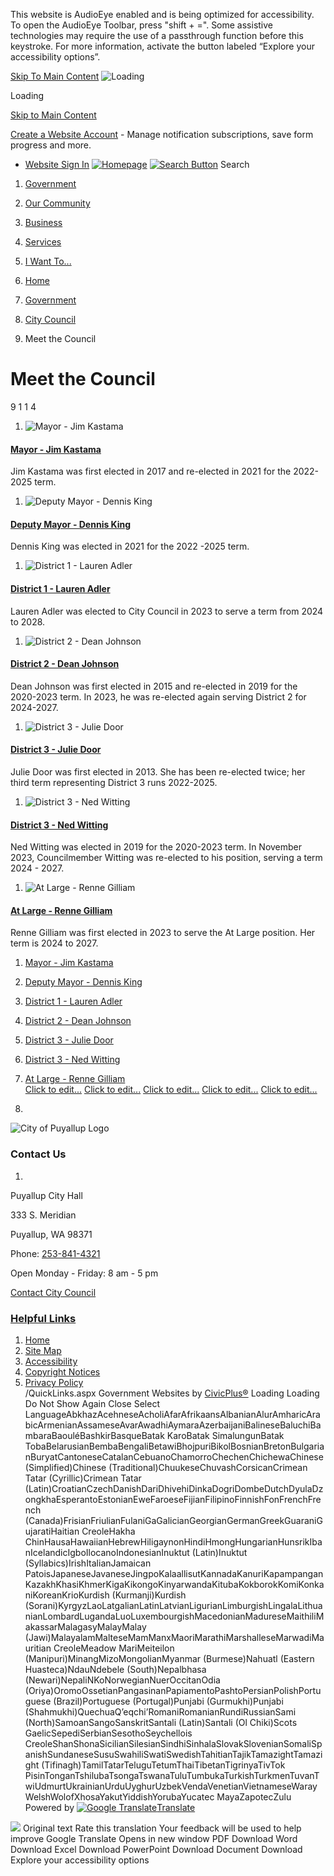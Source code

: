 

This website is AudioEye enabled and is being optimized for accessibility. To open the AudioEye Toolbar, press "shift + =". Some assistive technologies may require the use of a passthrough function before this keystroke. For more information, activate the button labeled “Explore your accessibility options”.

  [Skip To Main Content](https://www.cityofpuyallup.org/633/Meet-the-Council/#mainWrapTS)   ![Loading](images/7f17ec08046f6b08ff87df8580175ee830a4bc0076127d6a9d7e5a0f0193669c.gif) 

Loading

  [Skip to Main Content](https://www.cityofpuyallup.org/633/Meet-the-Council/#cc380c4b0f-a4af-4141-997a-19a1da6d6f3e)  

 [Create a Website Account](https://www.cityofpuyallup.org/MyAccount/ProfileCreate)  - Manage notification subscriptions, save form progress and more.    

 *  [Website Sign In](https://www.cityofpuyallup.org/MyAccount) 
  [![Homepage](images/cb40a14f06a1baaf2e75143c37e500f51081c1057078be8d498af4a9aab114e6.png)](https://www.cityofpuyallup.org)   [![Search Button](images//ImageRepository/Document?documentID=15314)](https://www.cityofpuyallup.org/Search/Results) Search 

 1.  [Government](https://www.cityofpuyallup.org/27/Government) 
 1.  [Our Community](https://www.cityofpuyallup.org/31/Our-Community) 
 1.  [Business](https://www.cityofpuyallup.org/35/Business) 
 1.  [Services](https://www.cityofpuyallup.org/101/Services) 
 1.  [I Want To...](https://www.cityofpuyallup.org/9/I-Want-To) 

 1.  [Home](https://www.cityofpuyallup.org) 
 1.  [Government](https://www.cityofpuyallup.org/27/Government) 
 1.  [City Council](https://www.cityofpuyallup.org/631/City-Council) 
 1. Meet the Council

# Meet the Council

 9 1 1 4 

 1.  ![Mayor - Jim Kastama](images/88e813fdbdea3e8b4e880bb263ab330430574c18311aaf6301b034daa9a862e6.png)    

####  [Mayor - Jim Kastama](https://www.cityofpuyallup.org/634/Mayor---Jim-Kastama)    

Jim Kastama was first elected in 2017 and re-elected in 2021 for the 2022-2025 term.   

 1.  ![Deputy Mayor - Dennis King](images/7f7ba708d85f53aad1968eb228a5b9fbf5bd5f4efe6e46bd6bef332387ad818a.png)    

####  [Deputy Mayor - Dennis King](https://www.cityofpuyallup.org/638/Deputy-Mayor---Dennis-King)    

Dennis King was elected in 2021 for the 2022 -2025 term.   

 1.  ![District 1 - Lauren Adler](images/9b4aecb6f918d31f1b084fbb100a29f0f63c3f065b3a516eb3fdee8b664e5a57.png)    

####  [District 1 - Lauren Adler](https://www.cityofpuyallup.org/635/District-1---Lauren-Adler)    

Lauren Adler was elected to City Council in 2023 to serve a term from 2024 to 2028.   

 1.  ![District 2 - Dean Johnson](images/0b4c260dd9d309e29115bac2dba84ccf3017c98ebadf61b161a65ca81ca0e410.png)    

####  [District 2 - Dean Johnson](https://www.cityofpuyallup.org/671/District-2---Dean-Johnson)    

Dean Johnson was first elected in 2015 and re-elected in 2019 for the 2020-2023 term. In 2023, he was re-elected again serving District 2 for 2024-2027.   

 1.  ![District 3 - Julie Door](images/4b7205aadad11f22e3008d3b3d0013c44d235324a63a2640ab3925093a32deaa.png)    

####  [District 3 - Julie Door](https://www.cityofpuyallup.org/666/District-3---Julie-Door)    

Julie Door was first elected in 2013. She has been re-elected twice; her third term representing District 3 runs 2022-2025.   

 1.  ![District 3 - Ned Witting](images/e9464fe14b155b8790e789807788b9566d9b2935fd4ef4b8e97d4cf25ff0d475.png)    

####  [District 3 - Ned Witting](https://www.cityofpuyallup.org/669/District-3---Ned-Witting)    

Ned Witting was elected in 2019 for the 2020-2023 term. In November 2023, Councilmember Witting was re-elected to his position, serving a term 2024 - 2027.   

 1.  ![At Large - Renne Gilliam](images/0f1839d6cc617c62e3fb7bf096c3ab06c4e9e0ab3fecfb72f41b11ec36e3aef1.png)    

####  [At Large - Renne Gilliam](https://www.cityofpuyallup.org/665/At-Large---Renne-Gilliam)    

Renne Gilliam was first elected in 2023 to serve the At Large position. Her term is 2024 to 2027.   

 1.   [Mayor - Jim Kastama](https://www.cityofpuyallup.org/634/Mayor---Jim-Kastama)  
 1.   [Deputy Mayor - Dennis King](https://www.cityofpuyallup.org/638/Deputy-Mayor---Dennis-King)  
 1.   [District 1 - Lauren Adler](https://www.cityofpuyallup.org/635/District-1---Lauren-Adler)  
 1.   [District 2 - Dean Johnson](https://www.cityofpuyallup.org/671/District-2---Dean-Johnson)  
 1.   [District 3 - Julie Door](https://www.cityofpuyallup.org/666/District-3---Julie-Door)  
 1.   [District 3 - Ned Witting](https://www.cityofpuyallup.org/669/District-3---Ned-Witting)  
 1.   [At Large - Renne Gilliam](https://www.cityofpuyallup.org/665/At-Large---Renne-Gilliam)  
  [Click to edit...](https://www.cityofpuyallup.org)   [Click to edit...](https://www.facebook.com/PuyallupGov)   [Click to edit...](https://twitter.com/PuyallupGov)   [Click to edit...](https://www.instagram.com/puyallupgov/)   [Click to edit...](https://www.youtube.com/channel/UCWyCf7gRu9EdyGcptKeYd_Q)  

 1.    

 ![City of Puyallup Logo](images/e696cace5aba498cc321ac5836d50937ea2debf675026f642a108b96a2dda46b.png)    

### Contact Us

 1.    

Puyallup City Hall   

333 S. Meridian   

Puyallup, WA 98371   

Phone:  [253-841-4321]()    

Open Monday - Friday: 8 am - 5 pm   

 [Contact City Council](https://www.cityofpuyallup.org/633/Meet-the-Council)    

###  [Helpful Links](https://www.cityofpuyallup.org/QuickLinks.aspx?CID=153) 

 1.  [Home](https://www.cityofpuyallup.org)  
 1.  [Site Map](https://www.cityofpuyallup.org/sitemap)  
 1.  [Accessibility](https://www.cityofpuyallup.org/accessibility)  
 1.  [Copyright Notices](https://www.cityofpuyallup.org/site/copyright)  
 1.  [Privacy Policy](https://www.cityofpuyallup.org/privacy)  
 /QuickLinks.aspx Government Websites by [CivicPlus®](https://connect.civicplus.com/referral)  Loading Loading Do Not Show Again Close Select LanguageAbkhazAcehneseAcholiAfarAfrikaansAlbanianAlurAmharicArabicArmenianAssameseAvarAwadhiAymaraAzerbaijaniBalineseBaluchiBambaraBaouléBashkirBasqueBatak KaroBatak SimalungunBatak TobaBelarusianBembaBengaliBetawiBhojpuriBikolBosnianBretonBulgarianBuryatCantoneseCatalanCebuanoChamorroChechenChichewaChinese (Simplified)Chinese (Traditional)ChuukeseChuvashCorsicanCrimean Tatar (Cyrillic)Crimean Tatar (Latin)CroatianCzechDanishDariDhivehiDinkaDogriDombeDutchDyulaDzongkhaEsperantoEstonianEweFaroeseFijianFilipinoFinnishFonFrenchFrench (Canada)FrisianFriulianFulaniGaGalicianGeorgianGermanGreekGuaraniGujaratiHaitian CreoleHakha ChinHausaHawaiianHebrewHiligaynonHindiHmongHungarianHunsrikIbanIcelandicIgboIlocanoIndonesianInuktut (Latin)Inuktut (Syllabics)IrishItalianJamaican PatoisJapaneseJavaneseJingpoKalaallisutKannadaKanuriKapampanganKazakhKhasiKhmerKigaKikongoKinyarwandaKitubaKokborokKomiKonkaniKoreanKrioKurdish (Kurmanji)Kurdish (Sorani)KyrgyzLaoLatgalianLatinLatvianLigurianLimburgishLingalaLithuanianLombardLugandaLuoLuxembourgishMacedonianMadureseMaithiliMakassarMalagasyMalayMalay (Jawi)MalayalamMalteseMamManxMaoriMarathiMarshalleseMarwadiMauritian CreoleMeadow MariMeiteilon (Manipuri)MinangMizoMongolianMyanmar (Burmese)Nahuatl (Eastern Huasteca)NdauNdebele (South)Nepalbhasa (Newari)NepaliNKoNorwegianNuerOccitanOdia (Oriya)OromoOssetianPangasinanPapiamentoPashtoPersianPolishPortuguese (Brazil)Portuguese (Portugal)Punjabi (Gurmukhi)Punjabi (Shahmukhi)QuechuaQʼeqchiʼRomaniRomanianRundiRussianSami (North)SamoanSangoSanskritSantali (Latin)Santali (Ol Chiki)Scots GaelicSepediSerbianSesothoSeychellois CreoleShanShonaSicilianSilesianSindhiSinhalaSlovakSlovenianSomaliSpanishSundaneseSusuSwahiliSwatiSwedishTahitianTajikTamazightTamazight (Tifinagh)TamilTatarTeluguTetumThaiTibetanTigrinyaTivTok PisinTonganTshilubaTsongaTswanaTuluTumbukaTurkishTurkmenTuvanTwiUdmurtUkrainianUrduUyghurUzbekVendaVenetianVietnameseWarayWelshWolofXhosaYakutYiddishYorubaYucatec MayaZapotecZulu Powered by  [![Google Translate](images/3f3f3a8d0882c4edd13c1755632554f3042dd0f45af91da1e753b94d76c2513f.png)Translate](https://translate.google.com)  

  ![](images/https://fonts.gstatic.com/s/i/productlogos/translate/v14/24px.svg)  Original text Rate this translation Your feedback will be used to help improve Google Translate Opens in new window PDF Download Word Download Excel Download PowerPoint Download Document Download Explore your accessibility options 